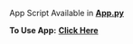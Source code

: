 App Script Available in **[App.py](https://github.com/mnmcfadd/Black_Scholes_Application/blob/main/app.py)**

**To Use App:** **[Click Here](https://black-scholes-viz.streamlit.app/)**
